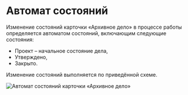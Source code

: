 # Автомат состояний

Изменение состояний карточки «Архивное дело» в процессе работы определяется автоматом состояний, включающим следующие состояния:

- Проект – начальное состояние дела,
- Утверждено,
- Закрыто.

Изменение состояний выполняется по приведённой схеме.

![Автомат состояний карточки «Архивное дело»](img/states.png "Автомат состояний карточки «Архивное дело»")